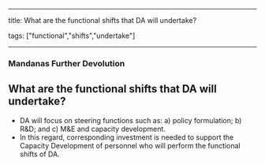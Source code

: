 
---

title: What are the functional shifts that DA will undertake?

tags: ["functional","shifts","undertake"]

---

### Mandanas Further Devolution

## What are the functional shifts that DA will undertake?


 - DA will focus on steering functions such as: a) policy formulation; b) R&D; and c) M&E and capacity development.
 - In this regard, corresponding investment is needed to support the Capacity Development of personnel who will perform the functional shifts of DA.
